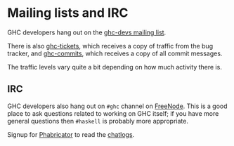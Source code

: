 # Mailing lists and IRC



GHC developers hang out on the [
ghc-devs mailing list](http://www.haskell.org/mailman/listinfo/ghc-devs).



There is also [
ghc-tickets](http://www.haskell.org/mailman/listinfo/ghc-tickets), which receives a copy of traffic from the bug tracker, and [
ghc-commits](http://www.haskell.org/mailman/listinfo/ghc-commits), which receives a copy of all commit messages.



The traffic levels vary quite a bit depending on how much activity there is.


## IRC



GHC developers also hang out on `#ghc` channel on [
FreeNode](http://freenode.net/). This is a good place to ask questions related to working on GHC itself; if you have more general questions then `#haskell` is probably more appropriate.



Signup for [Phabricator](phabricator) to read the [
chatlogs](https://phabricator.haskell.org/chatlog/).



